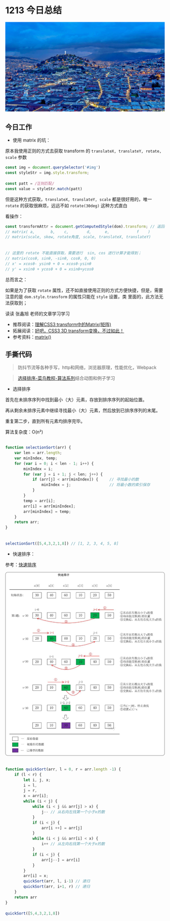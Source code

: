 
# 1213 今日总结

![](./bg-imgs/1213.jpg)


## 今日工作

- 使用 matrix 的坑：

原本我使用正则的方式去获取 transform 的 `translateX, translateY, rotate, scale` 参数

```js
const img = document.querySelector('#img')
const styleStr = img.style.transform;

const patt = /正则匹配/
const value = styleStr.match(patt)
```

但是这种方式获取，`translateX, translateY, scale` 都是很好用的，唯一 `rotate` 的获取很麻烦，远远不如 `rotate(30deg)` 这种方式直白

看操作：

```js
const transformAttr = document.getComputedStyle(dom).transform; // 返回 matrix 数组
// matrix( a,       b,    c,        d,      e,            f    ) 
// matrix(scale, skew, rotate角度, scale, translateX, translateY)


// 这里的 rotate 不能直接获取，需要进行  sin, cos 进行计算才能得到；
// matrix(cosθ, sinθ, -sinθ, cosθ, 0, 0)
// x' = xcosθ- ysinθ + 0 = xcosθ-ysinθ
// y' = xsinθ + ycosθ + 0 = xsinθ+ycosθ
```

总而言之：

如果是为了获取 `rotate` 属性，还不如直接使用正则的方式方便快捷，但是，需要注意的是 `dom.style.transform` 的属性只能在 `style` 设置，类 里面的，此方法无法获取到；

读读 张鑫旭 老师的文章学习学习

- 推荐阅读：[理解CSS3 transform中的Matrix(矩阵)](https://www.zhangxinxu.com/wordpress/2012/06/css3-transform-matrix-%e7%9f%a9%e9%98%b5/)
- 拓展阅读：[好吧，CSS3 3D transform变换，不过如此！](https://www.zhangxinxu.com/wordpress/2012/09/css3-3d-transform-perspective-animate-transition/)
- 参考资料：[matrix()](https://developer.mozilla.org/zh-CN/docs/Web/CSS/transform-function/matrix())



## 手撕代码
> 防抖节流等各种手写，http和网络，浏览器原理，性能优化，Webpack


> [选择排序-菜鸟教程-算法系列](https://www.runoob.com/w3cnote/selection-sort.html)结合动图和例子学习

- 选择排序

首先在未排序序列中找到最小（大）元素，存放到排序序列的起始位置。

再从剩余未排序元素中继续寻找最小（大）元素，然后放到已排序序列的末尾。

重复第二步，直到所有元素均排序完毕。


算法复杂度：O(n²) 

```js

function selectionSort(arr) {
    var len = arr.length;
    var minIndex, temp;
    for (var i = 0; i < len - 1; i++) {
        minIndex = i;
        for (var j = i + 1; j < len; j++) {
            if (arr[j] < arr[minIndex]) {     // 寻找最小的数
                minIndex = j;                 // 将最小数的索引保存
            }
        }
        temp = arr[i];
        arr[i] = arr[minIndex];
        arr[minIndex] = temp;
    }
    return arr;
}


selectionSort([5,4,3,2,1,8]) // [1, 2, 3, 4, 5, 8]

```

- 快速排序：

参考：[快速排序](https://www.cnblogs.com/skywang12345/p/3596746.html)

![](./imgs/quick-sort.jpg)

```js

function quickSort(arr, l = 0, r = arr.length -1) {
    if (l < r) {
        let i, j, x;
        i = l,
        j = r,
        x = arr[i];
        while (i < j) {
            while (i < j && arr[j] > x) {
                j-- // 从右向左找第一个小于x的数
            }
            if (i < j) {
                arr[i ++] = arr[j]
            }
            while (i < j && arr[i] < x) {
                i++ // 从左向右找第一个大于x的数
            }
            if (i < j) {
                arr[j--] = arr[i]
            }
        }
        arr[i] = x;
        quickSort(arr, l, i-1) // 递归
        quickSort(arr, i+1, r) // 递归
    }
    return arr
}

quickSort([5,4,3,2,1,8])

```

